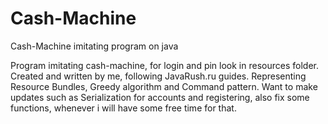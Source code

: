 # Cash-Machine
Cash-Machine imitating program on java

Program imitating cash-machine, for login and pin look in resources folder.
Created and written by me, following JavaRush.ru guides. Representing Resource Bundles, Greedy algorithm and Command pattern.
Want to make updates such as Serialization for accounts and registering, also fix some functions, whenever i will have some free time for that. 
